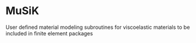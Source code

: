 # MuSiK
User defined material modeling subroutines for viscoelastic materials to be included in finite element packages
